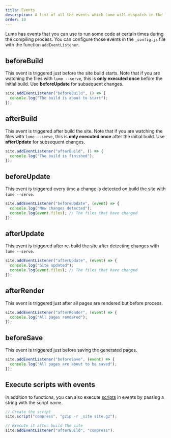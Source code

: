 ```yaml
---
title: Events
description: A list of all the events which Lume will dispatch in the lifecycle
order: 10
---
```


Lume has events that you can use to run some code at certain times during the
compiling process. You can configure those events in the `_config.js` file with
the function `addEventListener`.

## beforeBuild

This event is triggered just before the site build starts. Note that if you are
watching the files with `lume --serve`, this is **only executed once** before
the initial build. Use **beforeUpdate** for subsequent changes.

```js
site.addEventListener("beforeBuild", () => {
  console.log("The build is about to start");
});
```

## afterBuild

This event is triggered after build the site. Note that if you are watching the
files with `lume --serve`, this is **only executed once** after the initial
build. Use **afterUpdate** for subsequent changes.

```js
site.addEventListener("afterBuild", () => {
  console.log("The build is finished");
});
```

## beforeUpdate

This event is triggered every time a change is detected on build the site with
`lume --serve`.

```js
site.addEventListener("beforeUpdate", (event) => {
  console.log("New changes detected");
  console.log(event.files); // The files that have changed
});
```

## afterUpdate

This event is triggered after re-build the site after detecting changes with
`lume --serve`.

```js
site.addEventListener("afterUpdate", (event) => {
  console.log("Site updated");
  console.log(event.files); // The files that have changed
});
```

## afterRender

This event is triggered just after all pages are rendered but before process.

```js
site.addEventListener("afterRender", (event) => {
  console.log("All pages rendered");
});
```

## beforeSave

This event is triggered just before saving the generated pages.

```js
site.addEventListener("beforeSave", (event) => {
  console.log("All pages are about to be saved");
});
```

## Execute scripts with events

In addition to functions, you can also execute [scripts](scripts.md) in
events by passing a string with the script name.

```js
// Create the script
site.script("compress", "gzip -r _site site.gz");

// Execute it after build the site
site.addEventListener("afterBuild", "compress").
```
